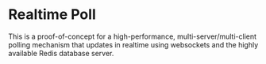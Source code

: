 # Realtime Poll

This is a proof-of-concept for a high-performance, multi-server/multi-client polling mechanism that updates in realtime using websockets and the highly available Redis database server.